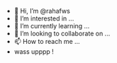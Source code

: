 - 👋 Hi, I’m @rahafws
- 👀 I’m interested in ...
- 🌱 I’m currently learning ...
- 💞️ I’m looking to collaborate on ...
- 📫 How to reach me ...
- wass upppp !

<!---
rahafws/rahafws is a ✨ special ✨ repository because its `README.md` (this file) appears on your GitHub profile.
You can click the Preview link to take a look at your changes.
--->
